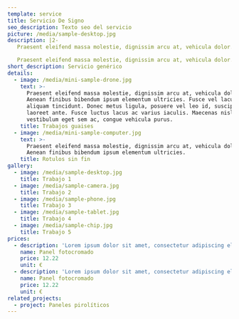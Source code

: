 ```yaml
---
template: service
title: Servicio De Signo
seo_description: Texto seo del servicio
picture: /media/sample-desktop.jpg
description: |2-
   Praesent eleifend massa molestie, dignissim arcu at, vehicula dolor. Aenean finibus bibendum ipsum elementum ultricies. Fusce vel lacus eu dui aliquam tincidunt. Donec metus ligula, posuere vel leo id, suscipit laoreet ante. Fusce luctus lacus ac varius iaculis. Maecenas nisl leo, vestibulum eget sem ac, congue vehicula purus.

   Praesent eleifend massa molestie, dignissim arcu at, vehicula dolor. Aenean finibus bibendum ipsum elementum ultricies. Fusce vel lacus eu dui aliquam tincidunt. Donec metus ligula, posuere vel leo id, suscipit laoreet ante. Fusce luctus lacus ac varius iaculis. Maecenas nisl leo, vestibulum eget sem ac, congue vehicula purus.
short_description: Servicio genérico
details:
  - image: /media/mini-sample-drone.jpg
    text: >-
      Praesent eleifend massa molestie, dignissim arcu at, vehicula dolor.
      Aenean finibus bibendum ipsum elementum ultricies. Fusce vel lacus eu dui
      aliquam tincidunt. Donec metus ligula, posuere vel leo id, suscipit
      laoreet ante. Fusce luctus lacus ac varius iaculis. Maecenas nisl leo,
      vestibulum eget sem ac, congue vehicula purus.
    title: Trabajos guaises
  - image: /media/mini-sample-computer.jpg
    text: >-
      Praesent eleifend massa molestie, dignissim arcu at, vehicula dolor.
      Aenean finibus bibendum ipsum elementum ultricies.
    title: Rotulos sin fin
gallery:
  - image: /media/sample-desktop.jpg
    title: Trabajo 1
  - image: /media/sample-camera.jpg
    title: Trabajo 2
  - image: /media/sample-phone.jpg
    title: Trabajo 3
  - image: /media/sample-tablet.jpg
    title: Trabajo 4
  - image: /media/sample-chip.jpg
    title: Trabajo 5
prices:
  - description: 'Lorem ipsum dolor sit amet, consectetur adipiscing elit'
    name: Panel fotocromado
    price: 12.22
    unit: €
  - description: 'Lorem ipsum dolor sit amet, consectetur adipiscing elit'
    name: Panel fotocromado
    price: 12.22
    unit: €
related_projects:
  - project: Paneles pirolíticos
---
```

